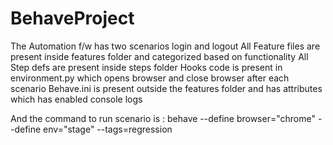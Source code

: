 # BehaveProject

The Automation f/w has two scenarios login and logout
All Feature files are present inside features folder and categorized based on functionality
All Step defs are present inside steps folder
Hooks code is present in environment.py which opens browser and close browser after each scenario
Behave.ini is present outside the features folder and has attributes which has enabled console logs

And the command to run scenario is :
behave --define browser="chrome" --define env="stage" --tags=regression
